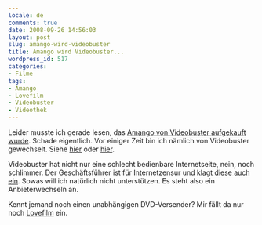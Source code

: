```yaml
---
locale: de
comments: true
date: 2008-09-26 14:56:03
layout: post
slug: amango-wird-videobuster
title: Amango wird Videobuster...
wordpress_id: 517
categories:
- Filme
tags:
- Amango
- Lovefilm
- Videobuster
- Videothek
---
```


Leider musste ich gerade lesen, das [Amango von Videobuster aufgekauft wurde](http://www.golem.de/0809/62644.html).
Schade eigentlich. Vor einiger Zeit bin ich nämlich von Videobuster gewechselt.
Siehe [hier](http://blog.wannawork.de/index.php/2008/03/28/tschuess-netleih-videobuster)
oder [hier](http://blog.wannawork.de/index.php/2008/04/10/amango).

Videobuster hat nicht nur eine schlecht bedienbare Internetseite, nein, noch
schlimmer. Der Geschäftsführer ist für Internetzensur und [klagt diese auch ein](http://www.spiegel.de/netzwelt/web/0,1518,512460,00.html).
Sowas will ich natürlich nicht unterstützen. Es steht also ein Anbieterwechseln an.

Kennt jemand noch einen unabhängigen DVD-Versender? Mir fällt da nur noch
[Lovefilm](http://www.lovefilm.de/xw3w3py4c/visitor/sign_up_1.html) ein.

